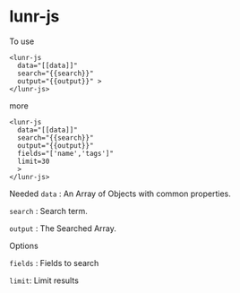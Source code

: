 # lunr-js

To use 
```
<lunr-js
  data="[[data]]"
  search="{{search}}"
  output="{{output}}" >
</lunr-js>
```
more
```
<lunr-js
  data="[[data]]"
  search="{{search}}"
  output="{{output}}"
  fields="['name','tags']"
  limit=30
  >
</lunr-js>
```
Needed
```data``` : An Array of Objects with common properties.

```search``` : Search term.

```output``` : The Searched Array.

Options

```fields``` : Fields to search

```limit```: Limit results

